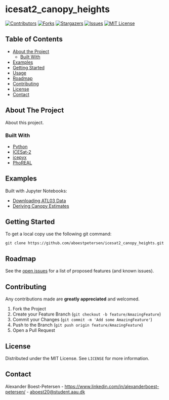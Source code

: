 # icesat2_canopy_heights

[![Contributors][contributors-shield]][contributors-url]
[![Forks][forks-shield]][forks-url]
[![Stargazers][stars-shield]][stars-url]
[![Issues][issues-shield]][issues-url]
[![MIT License][license-shield]][license-url]

<!-- TABLE OF CONTENTS -->
## Table of Contents

* [About the Project](#about-the-project)
  * [Built With](#built-with)
* [Examples](#examples)
* [Getting Started](#getting-started)
* [Usage](#usage)
* [Roadmap](#roadmap)
* [Contributing](#contributing)
* [License](#license)
* [Contact](#contact)
<!-- * [Acknowledgements](#acknowledgements) -->



<!-- ABOUT THE PROJECT -->
## About The Project

About this project.

### Built With
* [Python](https://www.python.org/)
* [ICESat-2](https://icesat-2.gsfc.nasa.gov/)
* [icepyx](https://icepyx.readthedocs.io/en/latest/)
* [PhoREAL](https://github.com/icesat-2UT/PhoREAL)

<!-- EXAMPLES -->
## Examples

Built with Jupyter Notebooks:
* [Downloading ATL03 Data](https://github.com/aboestpetersen/icesat2_canopy_heights/blob/main/Examples/atl_download.ipynb)
* [Deriving Canopy Estimates](https://github.com/aboestpetersen/icesat2_canopy_heights/blob/main/Examples/derive_heights.ipynb)

<!-- GETTING STARTED -->
## Getting Started

To get a local copy use the following git command:
```
git clone https://github.com/aboestpetersen/icesat2_canopy_heights.git
```

<!-- ROADMAP -->
## Roadmap

See the [open issues](https://github.com/aboestpetersen/icesat2_canopy_heights/issues) for a list of proposed features (and known issues).


<!-- CONTRIBUTING -->
## Contributing

Any contributions made are **greatly appreciated** and welcomed.

1. Fork the Project
2. Create your Feature Branch (`git checkout -b feature/AmazingFeature`)
3. Commit your Changes (`git commit -m 'Add some AmazingFeature'`)
4. Push to the Branch (`git push origin feature/AmazingFeature`)
5. Open a Pull Request

<!-- LICENSE -->
## License

Distributed under the MIT License. See `LICENSE` for more information.


<!-- CONTACT -->
## Contact
Alexander Boest-Petersen - https://www.linkedin.com/in/alexanderboest-petersen/ - aboest20@student.aau.dk

<!-- MARKDOWN LINKS & IMAGES -->
<!-- https://www.markdownguide.org/basic-syntax/#reference-style-links -->
[contributors-shield]: https://img.shields.io/github/contributors/aboestpetersen/icesat2_canopy_heights?style=plastic
[contributors-url]: https://github.com/aboestpetersen/icesat2_canopy_heights/graphs/contributors
[forks-shield]: https://img.shields.io/github/forks/aboestpetersen/icesat2_canopy_heights?style=plastic
[forks-url]: https://github.com/aboestpetersen/icesat2_canopy_heights/network/members
[stars-shield]: https://img.shields.io/github/stars/aboestpetersen/icesat2_canopy_heights?style=plastic
[stars-url]: https://github.com/aboestpetersen/icesat2_canopy_heights/stargazers
[issues-shield]: https://img.shields.io/github/issues/aboestpetersen/icesat2_canopy_heights?style=plastic
[issues-url]: https://github.com/aboestpetersen/icesat2_canopy_heights/issues
[license-shield]: https://img.shields.io/github/license/aboestpetersen/icesat2_canopy_heights?style=plastic
[license-url]: https://github.com/aboestpetersen/icesat2_canopy_heights/blob/main/LICENSE
